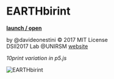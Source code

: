 # EARTHbirint
**[launch / open](http://dsii-2017-unirsm.github.io/davideonestini/10print)**

by @davideonestini © 2017 MIT License  
DSII2017 Lab @UNIRSM [website](http://dsii-2017-unirsm.github.io)

*10print variation in p5.js*

![EARTHbirint](http://i.imgur.com/iT4KSEK.png)
